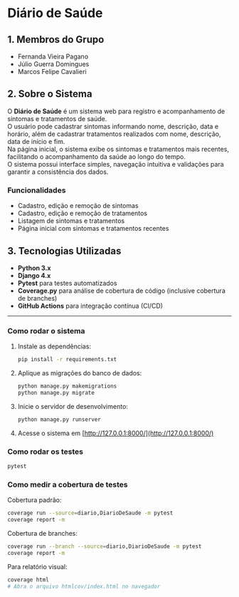 # Diário de Saúde

## 1. Membros do Grupo

- Fernanda Vieira Pagano
- Júlio Guerra Domingues
- Marcos Felipe Cavalieri

## 2. Sobre o Sistema

O **Diário de Saúde** é um sistema web para registro e acompanhamento de sintomas e tratamentos de saúde.  
O usuário pode cadastrar sintomas informando nome, descrição, data e horário, além de cadastrar tratamentos realizados com nome, descrição, data de início e fim.  
Na página inicial, o sistema exibe os sintomas e tratamentos mais recentes, facilitando o acompanhamento da saúde ao longo do tempo.  
O sistema possui interface simples, navegação intuitiva e validações para garantir a consistência dos dados.

### Funcionalidades

- Cadastro, edição e remoção de sintomas
- Cadastro, edição e remoção de tratamentos
- Listagem de sintomas e tratamentos
- Página inicial com sintomas e tratamentos recentes

## 3. Tecnologias Utilizadas

- **Python 3.x**
- **Django 4.x**
- **Pytest** para testes automatizados
- **Coverage.py** para análise de cobertura de código (inclusive cobertura de branches)
- **GitHub Actions** para integração contínua (CI/CD)

---

### Como rodar o sistema

1. Instale as dependências:

   ```sh
   pip install -r requirements.txt
   ```

2. Aplique as migrações do banco de dados:

   ```sh
   python manage.py makemigrations
   python manage.py migrate
   ```

3. Inicie o servidor de desenvolvimento:

   ```sh
   python manage.py runserver
   ```

4. Acesse o sistema em [http://127.0.0.1:8000/](http://127.0.0.1:8000/)

### Como rodar os testes

```sh
pytest
```

### Como medir a cobertura de testes

Cobertura padrão:

```sh
coverage run --source=diario,DiarioDeSaude -m pytest
coverage report -m
```

Cobertura de branches:

```sh
coverage run --branch --source=diario,DiarioDeSaude -m pytest
coverage report -m
```

Para relatório visual:

```sh
coverage html
# Abra o arquivo htmlcov/index.html no navegador
```
